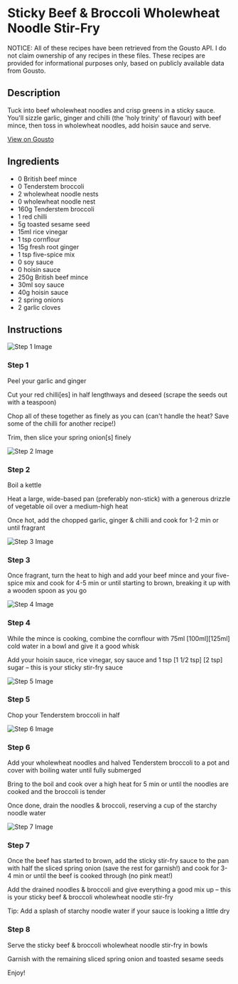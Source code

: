 # Sticky Beef & Broccoli Wholewheat Noodle Stir-Fry

NOTICE: All of these recipes have been retrieved from the Gousto API. I do not claim ownership of any recipes in these files. These recipes are provided for informational purposes only, based on publicly available data from Gousto.

## Description

Tuck into beef wholewheat noodles and crisp greens in a sticky sauce. You'll sizzle garlic, ginger and chilli (the 'holy trinity' of flavour) with beef mince, then toss in wholewheat noodles, add hoisin sauce and serve.

[View on Gousto](https://www.gousto.co.uk/recipes/cookbook/sticky-beef-broccoli-wholewheat-noodle-stir-fry)

## Ingredients

- 0 British beef mince
- 0 Tenderstem broccoli
- 2 wholewheat noodle nests
- 0 wholewheat noodle nest
- 160g Tenderstem broccoli
- 1 red chilli
- 5g toasted sesame seed
- 15ml rice vinegar
- 1 tsp cornflour
- 15g fresh root ginger
- 1 tsp five-spice mix
- 0 soy sauce
- 0 hoisin sauce
- 250g British beef mince
- 30ml soy sauce
- 40g hoisin sauce
- 2 spring onions
- 2 garlic cloves 

## Instructions

![Step 1 Image](https://production-media.gousto.co.uk/cms/recipe-step-image/step-1-1683896197816-x200.jpg)

### Step 1

Peel your garlic and ginger

Cut your red chilli[es] in half lengthways and deseed (scrape the seeds out with a teaspoon)

Chop all of these together as finely as you can (can't handle the heat? Save some of the chilli for another recipe!)

Trim, then slice your spring onion[s] finely

![Step 2 Image](https://production-media.gousto.co.uk/cms/recipe-step-image/Step-2-1683896201183-x200.jpg)

### Step 2

Boil a kettle

Heat a large, wide-based pan (preferably non-stick) with a generous drizzle of vegetable oil over a medium-high heat

Once hot, add the chopped garlic, ginger & chilli and cook for 1-2 min or until fragrant

![Step 3 Image](https://production-media.gousto.co.uk/cms/recipe-step-image/Step-3-1683896205175-x200.jpg)

### Step 3

Once fragrant, turn the heat to high and add your beef mince and your five-spice mix and cook for 4-5 min or until starting to brown, breaking it up with a wooden spoon as you go

![Step 4 Image](https://production-media.gousto.co.uk/cms/recipe-step-image/step-4-1683896209259-x200.jpg)

### Step 4

While the mince is cooking, combine the cornflour with 75ml <span class="text-purple">[100ml]</span><span class="text-danger">[125ml]</span> cold water in a bowl and give it a good whisk

Add your hoisin sauce, rice vinegar, soy sauce and 1 tsp <span class="text-purple">[1 1/2 tsp]</span> <span class="text-danger">[2 tsp] </span>sugar – this is your sticky stir-fry sauce

![Step 5 Image](https://production-media.gousto.co.uk/cms/recipe-step-image/step-5-1683896212370-x200.jpg)

### Step 5

Chop your Tenderstem broccoli in half

![Step 6 Image](https://production-media.gousto.co.uk/cms/recipe-step-image/Step-6-1683896218489-x200.jpg)

### Step 6

Add your wholewheat noodles and halved Tenderstem broccoli to a pot and cover with boiling water until fully submerged

Bring to the boil and cook over a high heat for 5 min or until the noodles are cooked and the broccoli is tender

Once done, drain the noodles & broccoli, reserving a cup of the starchy noodle water

![Step 7 Image](https://production-media.gousto.co.uk/cms/recipe-step-image/Step-7-1683896222578-x200.jpg)

### Step 7

Once the beef has started to brown, add the sticky stir-fry sauce to the pan with half the sliced spring onion (save the rest for garnish!) and cook for 3-4 min or until the beef is cooked through (no pink meat!)

Add the drained noodles & broccoli and give everything a good mix up – this is your sticky beef & broccoli wholewheat noodle stir-fry

Tip: Add a splash of starchy noodle water if your sauce is looking a little dry

### Step 8

Serve the sticky beef & broccoli wholewheat noodle stir-fry in bowls

Garnish with the remaining sliced spring onion and toasted sesame seeds

Enjoy!


